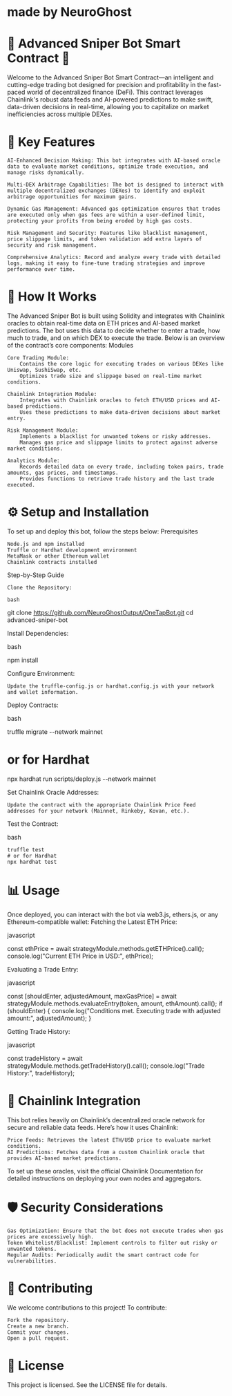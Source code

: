 <h1>made by NeuroGhost</h1>

<h1>🦅 Advanced Sniper Bot Smart Contract 🦅</h1>

Welcome to the Advanced Sniper Bot Smart Contract—an intelligent and cutting-edge trading bot designed for precision and profitability in the fast-paced world of decentralized finance (DeFi). This contract leverages Chainlink's robust data feeds and AI-powered predictions to make swift, data-driven decisions in real-time, allowing you to capitalize on market inefficiencies across multiple DEXes.


<h1>🌟 Key Features</h1>

    AI-Enhanced Decision Making: This bot integrates with AI-based oracle data to evaluate market conditions, optimize trade execution, and manage risks dynamically.

    Multi-DEX Arbitrage Capabilities: The bot is designed to interact with multiple decentralized exchanges (DEXes) to identify and exploit arbitrage opportunities for maximum gains.

    Dynamic Gas Management: Advanced gas optimization ensures that trades are executed only when gas fees are within a user-defined limit, protecting your profits from being eroded by high gas costs.

    Risk Management and Security: Features like blacklist management, price slippage limits, and token validation add extra layers of security and risk management.

    Comprehensive Analytics: Record and analyze every trade with detailed logs, making it easy to fine-tune trading strategies and improve performance over time.

<h1> 🚀 How It Works </h1>

The Advanced Sniper Bot is built using Solidity and integrates with Chainlink oracles to obtain real-time data on ETH prices and AI-based market predictions. The bot uses this data to decide whether to enter a trade, how much to trade, and on which DEX to execute the trade. Below is an overview of the contract’s core components:
Modules

    Core Trading Module:
        Contains the core logic for executing trades on various DEXes like Uniswap, SushiSwap, etc.
        Optimizes trade size and slippage based on real-time market conditions.

    Chainlink Integration Module:
        Integrates with Chainlink oracles to fetch ETH/USD prices and AI-based predictions.
        Uses these predictions to make data-driven decisions about market entry.

    Risk Management Module:
        Implements a blacklist for unwanted tokens or risky addresses.
        Manages gas price and slippage limits to protect against adverse market conditions.

    Analytics Module:
        Records detailed data on every trade, including token pairs, trade amounts, gas prices, and timestamps.
        Provides functions to retrieve trade history and the last trade executed.

<h1>⚙️ Setup and Installation </h1>

To set up and deploy this bot, follow the steps below:
Prerequisites

    Node.js and npm installed
    Truffle or Hardhat development environment
    MetaMask or other Ethereum wallet
    Chainlink contracts installed

Step-by-Step Guide

    Clone the Repository:

    bash

git clone https://github.com/NeuroGhostOutput/OneTapBot.git
cd advanced-sniper-bot

Install Dependencies:

bash

npm install

Configure Environment:

    Update the truffle-config.js or hardhat.config.js with your network and wallet information.

Deploy Contracts:

bash

truffle migrate --network mainnet

# or for Hardhat

npx hardhat run scripts/deploy.js --network mainnet

Set Chainlink Oracle Addresses:

    Update the contract with the appropriate Chainlink Price Feed addresses for your network (Mainnet, Rinkeby, Kovan, etc.).

Test the Contract:

bash

    truffle test
    # or for Hardhat
    npx hardhat test

<h1>📊 Usage</h1>

Once deployed, you can interact with the bot via web3.js, ethers.js, or any Ethereum-compatible wallet:
Fetching the Latest ETH Price:

javascript

const ethPrice = await strategyModule.methods.getETHPrice().call();
console.log("Current ETH Price in USD:", ethPrice);

Evaluating a Trade Entry:

javascript

const [shouldEnter, adjustedAmount, maxGasPrice] = await strategyModule.methods.evaluateEntry(token, amount, ethAmount).call();
if (shouldEnter) {
console.log("Conditions met. Executing trade with adjusted amount:", adjustedAmount);
}

Getting Trade History:

javascript

const tradeHistory = await strategyModule.methods.getTradeHistory().call();
console.log("Trade History:", tradeHistory);

<h1>📜 Chainlink Integration </h1>

This bot relies heavily on Chainlink’s decentralized oracle network for secure and reliable data feeds. Here’s how it uses Chainlink:

    Price Feeds: Retrieves the latest ETH/USD price to evaluate market conditions.
    AI Predictions: Fetches data from a custom Chainlink oracle that provides AI-based market predictions.

To set up these oracles, visit the official Chainlink Documentation for detailed instructions on deploying your own nodes and aggregators.
<h1>🛡️ Security Considerations</h1>

    Gas Optimization: Ensure that the bot does not execute trades when gas prices are excessively high.
    Token Whitelist/Blacklist: Implement controls to filter out risky or unwanted tokens.
    Regular Audits: Periodically audit the smart contract code for vulnerabilities.

<h1>👥 Contributing</h1>

We welcome contributions to this project! To contribute:

    Fork the repository.
    Create a new branch.
    Commit your changes.
    Open a pull request.

<h1>📝 License</h1>

This project is licensed. See the LICENSE file for details.

